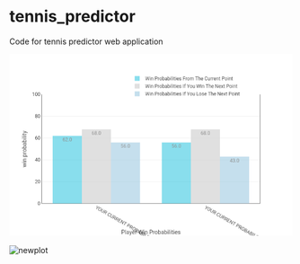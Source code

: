 
# tennis_predictor
Code for tennis predictor web application

![alt text](newplot.png)


![newplot](https://user-images.githubusercontent.com/50035210/135843538-aa61eb4e-ab6f-4059-8868-c7faab2cfea1.png)
